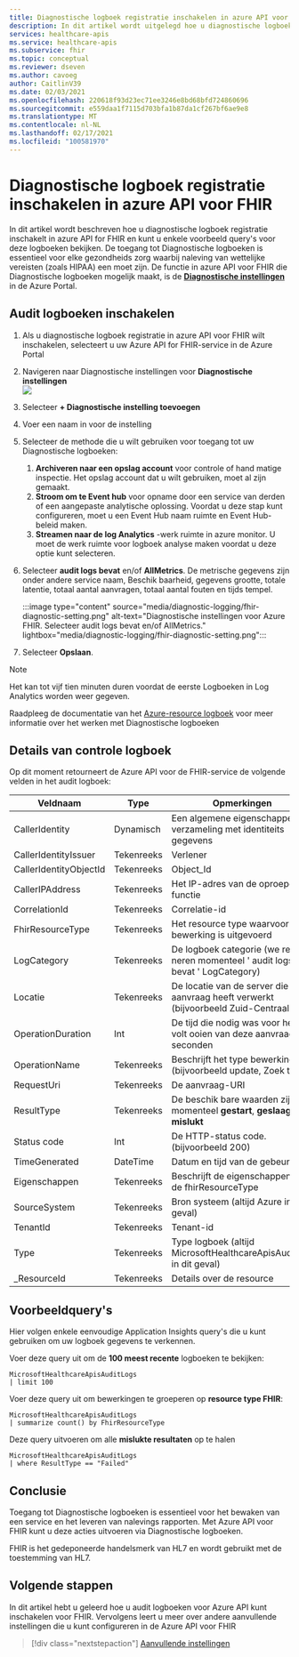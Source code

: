 ```yaml
---
title: Diagnostische logboek registratie inschakelen in azure API voor FHIR
description: In dit artikel wordt uitgelegd hoe u diagnostische logboek registratie inschakelt in azure API voor FHIR®
services: healthcare-apis
ms.service: healthcare-apis
ms.subservice: fhir
ms.topic: conceptual
ms.reviewer: dseven
ms.author: cavoeg
author: CaitlinV39
ms.date: 02/03/2021
ms.openlocfilehash: 220618f93d23ec71ee3246e8bd68bfd724860696
ms.sourcegitcommit: e559daa1f7115d703bfa1b87da1cf267bf6ae9e8
ms.translationtype: MT
ms.contentlocale: nl-NL
ms.lasthandoff: 02/17/2021
ms.locfileid: "100581970"
---
```

# <a name="enable-diagnostic-logging-in-azure-api-for-fhir"></a>Diagnostische logboek registratie inschakelen in azure API voor FHIR

In dit artikel wordt beschreven hoe u diagnostische logboek registratie inschakelt in azure API for FHIR en kunt u enkele voorbeeld query's voor deze logboeken bekijken. De toegang tot Diagnostische logboeken is essentieel voor elke gezondheids zorg waarbij naleving van wettelijke vereisten (zoals HIPAA) een moet zijn. De functie in azure API voor FHIR die Diagnostische logboeken mogelijk maakt, is de [**Diagnostische instellingen**](../azure-monitor/essentials/diagnostic-settings.md) in de Azure Portal. 

## <a name="enable-audit-logs"></a>Audit logboeken inschakelen
1. Als u diagnostische logboek registratie in azure API voor FHIR wilt inschakelen, selecteert u uw Azure API for FHIR-service in de Azure Portal 
2. Navigeren naar Diagnostische instellingen voor **Diagnostische instellingen**  
 ![](media/diagnostic-logging/diagnostic-settings-screen.png) 

3. Selecteer **+ Diagnostische instelling toevoegen**

4. Voer een naam in voor de instelling

5. Selecteer de methode die u wilt gebruiken voor toegang tot uw Diagnostische logboeken:

    1. **Archiveren naar een opslag account** voor controle of hand matige inspectie. Het opslag account dat u wilt gebruiken, moet al zijn gemaakt.
    2. **Stroom om te Event hub** voor opname door een service van derden of een aangepaste analytische oplossing. Voordat u deze stap kunt configureren, moet u een Event Hub naam ruimte en Event Hub-beleid maken.
    3. **Streamen naar de log Analytics** -werk ruimte in azure monitor. U moet de werk ruimte voor logboek analyse maken voordat u deze optie kunt selecteren.

6. Selecteer **audit logs bevat** en/of **AllMetrics**. De metrische gegevens zijn onder andere service naam, Beschik baarheid, gegevens grootte, totale latentie, totaal aantal aanvragen, totaal aantal fouten en tijds tempel.

   :::image type="content" source="media/diagnostic-logging/fhir-diagnostic-setting.png" alt-text="Diagnostische instellingen voor Azure FHIR. Selecteer audit logs bevat en/of AllMetrics." lightbox="media/diagnostic-logging/fhir-diagnostic-setting.png":::

7. Selecteer **Opslaan**.


> [!Note] 
> Het kan tot vijf tien minuten duren voordat de eerste Logboeken in Log Analytics worden weer gegeven.  
 
Raadpleeg de documentatie van het [Azure-resource logboek](../azure-monitor/essentials/platform-logs-overview.md) voor meer informatie over het werken met Diagnostische logboeken

## <a name="audit-log-details"></a>Details van controle logboek
Op dit moment retourneert de Azure API voor de FHIR-service de volgende velden in het audit logboek: 

|Veldnaam  |Type  |Opmerkingen  |
|---------|---------|---------|
|CallerIdentity|Dynamisch|Een algemene eigenschappen verzameling met identiteits gegevens
|CallerIdentityIssuer|Tekenreeks|Verlener 
|CallerIdentityObjectId|Tekenreeks|Object_Id 
|CallerIPAddress|Tekenreeks|Het IP-adres van de oproepende functie 
|CorrelationId|Tekenreeks| Correlatie-id
|FhirResourceType|Tekenreeks|Het resource type waarvoor de bewerking is uitgevoerd
|LogCategory|Tekenreeks|De logboek categorie (we retour neren momenteel ' audit logs bevat ' LogCategory)
|Locatie|Tekenreeks|De locatie van de server die de aanvraag heeft verwerkt (bijvoorbeeld Zuid-Centraal VS)
|OperationDuration|Int|De tijd die nodig was voor het volt ooien van deze aanvraag in seconden
|OperationName|Tekenreeks| Beschrijft het type bewerking (bijvoorbeeld update, Zoek type)
|RequestUri|Tekenreeks|De aanvraag-URI 
|ResultType|Tekenreeks|De beschik bare waarden zijn momenteel **gestart**, **geslaagd** of **mislukt**
|Status code|Int|De HTTP-status code. (bijvoorbeeld 200) 
|TimeGenerated|DateTime|Datum en tijd van de gebeurtenis|
|Eigenschappen|Tekenreeks| Beschrijft de eigenschappen van de fhirResourceType
|SourceSystem|Tekenreeks| Bron systeem (altijd Azure in dit geval)
|TenantId|Tekenreeks|Tenant-id
|Type|Tekenreeks|Type logboek (altijd MicrosoftHealthcareApisAuditLog in dit geval)
|_ResourceId|Tekenreeks|Details over de resource

## <a name="sample-queries"></a>Voorbeeldquery's

Hier volgen enkele eenvoudige Application Insights query's die u kunt gebruiken om uw logboek gegevens te verkennen.

Voer deze query uit om de **100 meest recente** logboeken te bekijken:

```Application Insights
MicrosoftHealthcareApisAuditLogs
| limit 100
```

Voer deze query uit om bewerkingen te groeperen op **resource type FHIR**:

```Application Insights
MicrosoftHealthcareApisAuditLogs 
| summarize count() by FhirResourceType
```

Deze query uitvoeren om alle **mislukte resultaten** op te halen

```Application Insights
MicrosoftHealthcareApisAuditLogs 
| where ResultType == "Failed" 
```

## <a name="conclusion"></a>Conclusie 
Toegang tot Diagnostische logboeken is essentieel voor het bewaken van een service en het leveren van nalevings rapporten. Met Azure API voor FHIR kunt u deze acties uitvoeren via Diagnostische logboeken. 
 
FHIR is het gedeponeerde handelsmerk van HL7 en wordt gebruikt met de toestemming van HL7.

## <a name="next-steps"></a>Volgende stappen
In dit artikel hebt u geleerd hoe u audit logboeken voor Azure API kunt inschakelen voor FHIR. Vervolgens leert u meer over andere aanvullende instellingen die u kunt configureren in de Azure API voor FHIR
 
>[!div class="nextstepaction"]
>[Aanvullende instellingen](azure-api-for-fhir-additional-settings.md)
